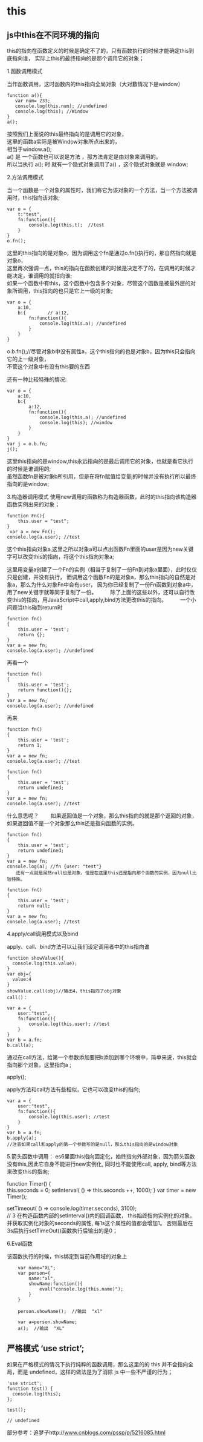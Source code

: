 # this


## js中this在不同环境的指向

this的指向在函数定义的时候是确定不了的，只有函数执行的时候才能确定this到底指向谁，
实际上this的最终指向的是那个调用它的对象；

1.函数调用模式

当作函数调用，这时函数内的this指向全局对象（大对数情况下是window）
```
function a(){    
   var num= 233;    
   console.log(this.num); //undefined    
   console.log(this); //Window
}
a();
```
按照我们上面说的this最终指向的是调用它的对象，  
这里的函数a实际是被Window对象所点出来的，  
相当于window.a();  
a() 是 一个函数也可以说是方法 ，那方法肯定是由对象来调用的。  
所以当执行 a(); 时 就有一个隐式对象调用了a() ，这个隐式对象就是 window;  

2.方法调用模式

当一个函数是一个对象的属性时，我们称它为该对象的一个方法，当一个方法被调用时，this指向该对象;
```
var o = {
    t:"test",
    fn:function(){
        console.log(this.t);  //test
    }
}
o.fn();
```
这里的this指向的是对象o，因为调用这个fn是通过o.fn()执行的，那自然指向就是对象o，  
这里再次强调一点，this的指向在函数创建的时候是决定不了的，在调用的时候才能决定，谁调用的就指向谁;  
如果一个函数中有this，这个函数中包含多个对象，尽管这个函数是被最外层的对象所调用，this指向的也只是它上一级的对象;  
```
var o = {
    a:10,
    b:{        // a:12,
        fn:function(){
            console.log(this.a); //undefined
        }
    }
}
```
o.b.fn();//尽管对象b中没有属性a，这个this指向的也是对象b，因为this只会指向它的上一级对象，    
不管这个对象中有没有this要的东西  

还有一种比较特殊的情况:
```
var o = {
    a:10,
    b:{
        a:12,
        fn:function(){
            console.log(this.a); //undefined
            console.log(this); //window
        }
    }
}
var j = o.b.fn;
j();
```
这里this指向的是window,this永远指向的是最后调用它的对象，也就是看它执行的时候是谁调用的;    
虽然函数fn是被对象b所引用，但是在将fn赋值给变量j的时候并没有执行所以最终指向的是window;

3.构造器调用模式 使用new调用的函数称为构造器函数，此时的this指向该构造器函数实例出来的对象；
```
function Fn(){    
    this.user = "test";
}
 var a = new Fn();
console.log(a.user); //test
```
这个this指向对象a,这里之所以对象a可以点出函数Fn里面的user是因为new关键字可以改变this的指向，将这个this指向对象a;

这里用变量a创建了一个Fn的实例（相当于复制了一份Fn到对象a里面），此时仅仅只是创建，并没有执行， 
而调用这个函数Fn的是对象a，那么this指向的自然是对象a，那么为什么对象Fn中会有user， 
因为你已经复制了一份Fn函数到对象a中，用了new关键字就等同于复制了一份。 　　
除了上面的这些以外，还可以自行改变this的指向，用JavaScript中call,apply,bind方法更改this的指向。 　　
一个小问题当this碰到return时
```
function fn()  
{  
    this.user = 'test';  
    return {};  
}
var a = new fn;  
console.log(a.user); //undefined

```
再看一个
```
function fn()  
{  
    this.user = 'test';  
    return function(){};
}
var a = new fn;  
console.log(a.user); //undefined
```
再来
```
function fn()  
{  
    this.user = 'test';  
    return 1;
}
var a = new fn;  
console.log(a.user); //test
```
```
function fn()  
{  
    this.user = 'test';  
    return undefined;
}
var a = new fn;  
console.log(a.user); //test
```
什么意思呢？ 　　如果返回值是一个对象，那么this指向的就是那个返回的对象，如果返回值不是一个对象那么this还是指向函数的实例。
```
function fn()  
{  
    this.user = 'test';  
    return undefined;
}
var a = new fn;  
console.log(a); //fn {user: "test"}
　　还有一点就是虽然null也是对象，但是在这里this还是指向那个函数的实例，因为null比较特殊。

function fn()  
{  
    this.user = 'test';  
    return null;
}
var a = new fn;  
console.log(a.user); //test
```

4.apply/call调用模式以及bind

apply、call、bind方法可以让我们设定调用者中的this指向谁
```
function showValue(){
  console.log(this.value);
}
var obj={
  value:4
}
showValue.call(obj)//输出4，this指向了obj对象
call()：

var a = {
    user:"test",
    fn:function(){
        console.log(this.user); //test
    }
}
var b = a.fn;
b.call(a);
```
通过在call方法，给第一个参数添加要把b添加到哪个环境中，简单来说，this就会指向那个对象，这里指向a ;

apply();

apply方法和call方法有些相似，它也可以改变this的指向;
```
var a = {
    user:"test",
    fn:function(){
        console.log(this.user); //test
    }
}
var b = a.fn;
b.apply(a);
//注意如果call和apply的第一个参数写的是null，那么this指向的是window对象
```
5.箭头函数中调用：
es6里面this指向固定化，始终指向外部对象，因为箭头函数没有this,因此它自身不能进行new实例化,
同时也不能使用call, apply, bind等方法来改变this的指向;

function Timer() {        
    this.seconds = 0;
    setInterval( () => this.seconds ++, 1000);
 } 
    var timer = new Timer();
    
 setTimeout( () => console.log(timer.seconds), 3100);    
    // 3
在构造函数内部的setInterval()内的回调函数， this始终指向实例化的对象， 并获取实例化对象的seconds的属性, 每1s这个属性的值都会增加1。 
否则最后在3s后执行setTimeOut()函数执行后输出的是0；

6.Eval函数

该函数执行的时候，this绑定到当前作用域的对象上

```
    var name="XL";    
    var person={
        name:"xl",
        showName:function(){            
            eval("console.log(this.name)");
        }
    }
    
    person.showName();  //输出  "xl"
    
    var a=person.showName;
    a();  //输出  "XL"
```
## 严格模式 ‘use strict’;

如果在严格模式的情况下执行纯粹的函数调用，那么这里的的 
this 并不会指向全局，而是 undefined，这样的做法是为了消除 js 中一些不严谨的行为；

```
'use strict';
function test() {
  console.log(this);
};

test();

// undefined
```

部分参考：追梦子http://www.cnblogs.com/pssp/p/5216085.html
